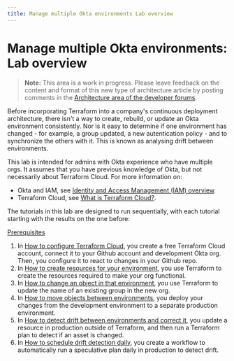 ```yaml
---
title: Manage multiple Okta environments Lab overview
---
```


# Manage multiple Okta environments: Lab overview

> **Note:** This area is a work in progress. Please leave feedback on the content and format of this new type of architecture article by posting comments in the [Architecture area of the developer forums](https://devforum.okta.com/c/questions/architecture/24).

Before incorporating Terraform into a company's continuous deployment architecture, there isn't a way to create, rebuild, or update an Okta environment consistently. Nor is it easy to determine if one environment has changed - for example, a group updated, a new autentication policy - and to synchronize the others with it. This is known as analysing drift between environments.

This lab is intended for admins with Okta experience who have multiple orgs. It assumes that you have previous knowledge of Okta, but not necessarily about Terraform Cloud. For more information on:

* Okta and IAM, see [Identity and Access Management (IAM) overview](https://developer.okta.com/docs/concepts/iam-overview/).
* Terraform Cloud, see [What is Terraform Cloud?](https://developer.hashicorp.com/terraform/cloud-docs).

The tutorials in this lab are designed to run sequentially, with each tutorial starting with the results on the one before:

[Prerequisites](/architecture-center/tutorials/mmoe/lab-prerequisites)

1. In [How to configure Terraform Cloud](/architecture-center/tutorials/mmoe/lab-1-configure-terraform-cloud), you create a free Terraform Cloud account, connect it to your Github account and development Okta org. Then, you configure it to react to changes in your Github repo.
1. In [How to create resources for your environment](/architecture-center/tutorials/mmoe/lab-2-create-resources), you use Terraform to create the resources required to make your org functional.
1. In [How to change an object in that environment](/architecture-center/tutorials/mmoe/lab-3-rename-a-group), you use Terraform to update the name of an existing group in the new org.
1. In [How to move objects between environments](/architecture-center/tutorials/mmoe/lab-4-deploy-changes-to-production), you deploy your changes from the development environment to a separate production environment.
1. In [How to detect drift between environments and correct it](/architecture-center/tutorials/mmoe/lab-5-detect-drift), you update a resource in production outside of Terraform, and then run a Terraform plan to detect if an asset is changed.
1. In [How to schedule drift detection daily](/architecture-center/tutorials/mmoe/lab-6-synchronize-environments-daily), you create a workflow to automatically run a speculative plan daily in production to detect drift.
